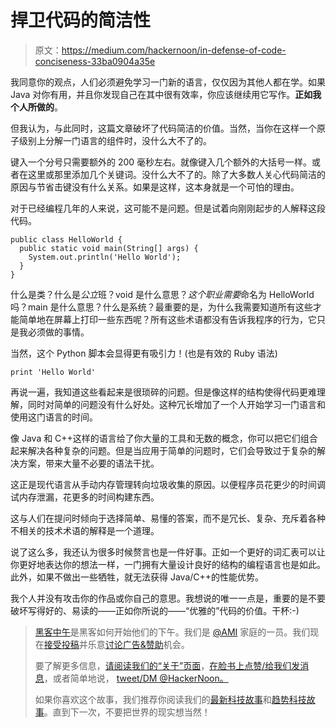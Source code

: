# 捍卫代码的简洁性

> 原文：<https://medium.com/hackernoon/in-defense-of-code-conciseness-33ba0904a35e>

我同意你的观点，人们必须避免学习一门新的语言，仅仅因为其他人都在学。如果 Java 对你有用，并且你发现自己在其中很有效率，你应该继续用它写作。**正如我个人所做的**。

但我认为，与此同时，这篇文章破坏了代码简洁的价值。当然，当你在这样一个原子级别上分解一门语言的组件时，没什么大不了的。

键入一个分号只需要额外的 200 毫秒左右。就像键入几个额外的大括号一样。或者在这里或那里添加几个关键词。没什么大不了的。除了大多数人关心代码简洁的原因与节省击键没有什么关系。如果是这样，这本身就是一个可怕的理由。

对于已经编程几年的人来说，这可能不是问题。但是试着向刚刚起步的人解释这段代码。

```
public class HelloWorld {
  public static void main(String[] args) {
    System.out.println('Hello World'); 
  }
}
```

什么是类？什么是*公立*班？void 是什么意思？*这个职业需要*命名为 HelloWorld 吗？main 是什么意思？什么是系统？最重要的是，为什么我需要知道所有这些才能简单地在屏幕上打印一些东西呢？所有这些术语都没有告诉我程序的行为，它只是我必须做的事情。

当然，这个 Python 脚本会显得更有吸引力！(也是有效的 Ruby 语法)

```
print 'Hello World' 
```

再说一遍，我知道这些看起来是很琐碎的问题。但是像这样的结构使得代码更难理解，同时对简单的问题没有什么好处。这种冗长增加了一个人开始学习一门语言和使用这门语言的时间。

像 Java 和 C++这样的语言给了你大量的工具和无数的概念，你可以把它们组合起来解决各种复杂的问题。但是当应用于简单的问题时，它们会导致过于复杂的解决方案，带来大量不必要的语法干扰。

这正是现代语言从手动内存管理转向垃圾收集的原因。以便程序员花更少的时间调试内存泄漏，花更多的时间构建东西。

这与人们在提问时倾向于选择简单、易懂的答案，而不是冗长、复杂、充斥着各种不相关的技术术语的解释是一个道理。

说了这么多，我还认为很多时候赘言也是一件好事。正如一个更好的词汇表可以让你更好地表达你的想法一样，一门拥有大量设计良好的结构的编程语言也是如此。此外，如果不做出一些牺牲，就无法获得 Java/C++的性能优势。

我个人并没有攻击你的作品或你自己的意思。我想说的唯一一点是，重要的是不要破坏写得好的、易读的——正如你所说的——“优雅的”代码的价值。干杯:-)

> [黑客中午](http://bit.ly/Hackernoon)是黑客如何开始他们的下午。我们是 [@AMI](http://bit.ly/atAMIatAMI) 家庭的一员。我们现在[接受投稿](http://bit.ly/hackernoonsubmission)并乐意[讨论广告&赞助](mailto:partners@amipublications.com)机会。
> 
> 要了解更多信息，[请阅读我们的“关于”页面](https://goo.gl/4ofytp)，[在脸书上点赞/给我们发消息](http://bit.ly/HackernoonFB)，或者简单地说， [tweet/DM @HackerNoon。](https://goo.gl/k7XYbx)
> 
> 如果你喜欢这个故事，我们推荐你阅读我们的[最新科技故事](http://bit.ly/hackernoonlatestt)和[趋势科技故事](https://hackernoon.com/trending)。直到下一次，不要把世界的现实想当然！